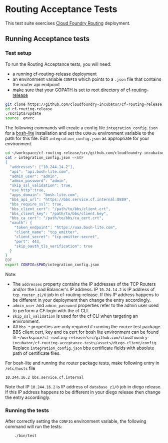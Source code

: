 # Routing Acceptance Tests

This test suite exercises [Cloud Foundry Routing](https://github.com/cloudfoundry-incubator/cf-routing-release) deployment.

## Running Acceptance tests

### Test setup

To run the Routing Acceptance tests, you will need:
- a running cf-routing-release deployment
- an environment variable `CONFIG` which points to a `.json` file that contains the router api endpoint
- make sure that your GOPATH is set to root directory of [cf-routing-release](https://github.com/cloudfoundry-incubator/cf-routing-release) 
```bash
git clone https://github.com/cloudfoundry-incubator/cf-routing-release.git
cd cf-routing-release
./scripts/update
source .envrc
```

The following commands will create a config file `integration_config.json` for a [bosh-lite](https://github.com/cloudfoundry/bosh-lite) installation and set the `CONFIG` environment variable to the path for this file. Edit `integration_config.json` as appropriate for your environment.


```bash
cd ~/workspace/cf-routing-release/src/github.com/cloudfoundry-incubator/cf-routing-acceptance-tests/
cat > integration_config.json <<EOF
{
  "addresses": ["10.244.14.2"],
  "api": "api.bosh-lite.com",
  "admin_user": "admin",
  "admin_password": "admin",
  "skip_ssl_validation": true,
  "use_http":true,
  "apps_domain": "bosh-lite.com",
  "bbs_api_url": "https://bbs.service.cf.internal:8889",
  "bbs_require_ssl": true,
  "bbs_client_cert": "/path/to/bbs/client.crt",
  "bbs_client_key": "/path/to/bbs/client.key",
  "bbs_ca_cert": "/path/to/bbs/ca_cert.crt",
  "oauth": {
    "token_endpoint": "https://uaa.bosh-lite.com",
    "client_name": "tcp_emitter",
    "client_secret": "tcp-emitter-secret",
    "port": 443,
    "skip_oauth_tls_verification": true
  }
}
EOF
export CONFIG=$PWD/integration_config.json
```

Note:
- The `addresses` property contains the IP addresses of the TCP Routers and/or the Load Balancer's IP address. IP `10.24.14.2` is IP address of `tcp_router_z1/0` job in cf-routing-release. If this IP address happens to be different in your deployment then change the entry accordingly.
- `admin_user` and `admin_password` properties refer to the admin user used to perform a CF login with the cf CLI.
- `skip_ssl_validation` is used for the cf CLI when targeting an environment.
- All `bbs_*` properties are only required if running the `router` test package. BBS client cert, key and ca cert for bosh lite environment can be found in `~/workspace/cf-routing-release/src/github.com/cloudfoundry-incubator/cf-routing-acceptance-tests/assets/diego-client/config`. Replace `integration_config.json` bbs certificate fields with absolute path of certificate files.

For bosh-lite and running the router package tests, make following entry in `/etc/hosts` file
```
10.244.16.2 bbs.service.cf.internal
```
Note that IP `10.244.16.2` is IP address of `database_z1/0` job in diego release. If this IP address happens to be different in your diego release then change the entry accordingly.

### Running the tests

After correctly setting the `CONFIG` environment variable, the following command will run the tests:

```
    ./bin/test
```
